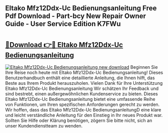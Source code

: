 ## Eltako Mfz12Ddx-Uc Bedienungsanleitung Free Pdf Download - Part-bcy New Repair Owner Guide - User Service Edition K7FWu

# <h2><a href="http://df4o50.blite.top/?on=Eltako+Mfz12Ddx-Uc+Bedienungsanleitung">🔗Download 👉🔴 Eltako Mfz12Ddx-Uc Bedienungsanleitung</a></h2>

[![Eltako Mfz12Ddx-Uc Bedienungsanleitung new download](https://i.imgur.com/lujVjoI.png)](http://df4o50.blite.top/?on=Eltako+Mfz12Ddx-Uc+Bedienungsanleitung)
Beginnen Sie Ihre Reise noch heute mit Eltako Mfz12Ddx-Uc Bedienungsanleitung! Dieses Benutzerhandbuch enthält eine detaillierte Anleitung, die Ihnen hilft, das Beste aus Ihrem Produkt herauszuholen. Vielen Dank für Ihre Unterstützung Eltako Mfz12Ddx-Uc Bedienungsanleitung Wir schätzen Ihr Feedback und sind bestrebt, einen außergewöhnlichen Kundenservice zu bieten. Dieses Eltako Mfz12Ddx-Uc Bedienungsanleitung bietet eine umfassende Reihe von Funktionen, um Ihren spezifischen Anforderungen gerecht zu werden. Wir hoffen, dass das Eltako Mfz12Ddx-Uc BedienungsanleitungD eine klare und leicht verständliche Anleitung für den Einstieg in Ihr neues Produkt war. Sollten Sie Hilfe oder Klärung benötigen, zögern Sie bitte nicht, sich an unser Kundendienstteam zu wenden.
